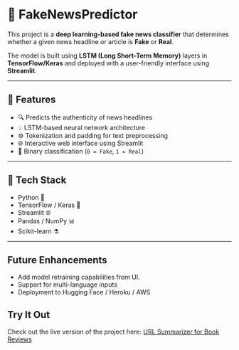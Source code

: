 # 📰 FakeNewsPredictor

This project is a **deep learning-based fake news classifier** that determines whether a given news headline or article is **Fake** or **Real**.

The model is built using **LSTM (Long Short-Term Memory)** layers in **TensorFlow/Keras** and deployed with a user-friendly interface using **Streamlit**.

---

## 📌 Features

- 🔍 Predicts the authenticity of news headlines
- 💡 LSTM-based neural network architecture
- ⚙️ Tokenization and padding for text preprocessing
- 🌐 Interactive web interface using Streamlit
- 🧪 Binary classification (`0 = Fake`, `1 = Real`)

---

## 🧠 Tech Stack

- Python 🐍
- TensorFlow / Keras 🔧
- Streamlit 🌐
- Pandas / NumPy 📊
- Scikit-learn ⚗️

---

## Future Enhancements

- Add model retraining capabilities from UI.
- Support for multi-language inputs
-  Deployment to Hugging Face / Heroku / AWS
## Try It Out

Check out the live version of the project here: [URL Summarizer for Book Reviews](https://url-based-summarization-tool-for-book-reviews-56zxhrfl8bfiamab.streamlit.app/Url%20Summarisor)
